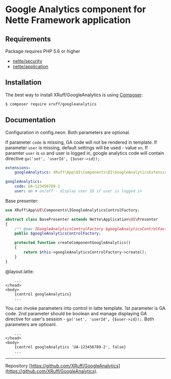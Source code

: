 Google Analytics component for Nette Framework application
======

Requirements
------------

Package requires PHP 5.6 or higher

- [nette/security](https://github.com/nette/security)
- [nette/application](https://github.com/nette/application)

Installation
------------

The best way to install XRuff/GoogleAnalytics is using  [Composer](http://getcomposer.org/):

```sh
$ composer require xruff/googleanalytics
```

Documentation
------------

Configuration in config.neon. Both parameters are optional.

If parameter `code` is missing, GA code will not be rendered in template. If parameter `user` is missing, default settings will be used - value `on`. If paramter `user` is `on` and user is logged in, google analytics code will contain directive `ga('set', 'userId', {$user->id});`

```yml
extensions:
    googleAnalytics: XRuff\App\UI\Components\DI\GoogleAnalyticsExtension

googleAnalytics:
    code: UA-123456789-1
    user: on # on/off - display user ID if user is logged in
```

Base presenter:

```php
use XRuff\App\UI\Components\IGoogleAnalyticsControlFactory;

abstract class BasePresenter extends Nette\Application\UI\Presenter
{
	/** @var IGoogleAnalyticsControlFactory $googleAnalyticsControlFactory @inject */
	public $googleAnalyticsControlFactory;

	protected function createComponentGoogleAnalytics()
	{
		return $this->googleAnalyticsControlFactory->create();
	}
}
```

@layout.latte:

```smarty
    ...
</head>
<body>
    {control googleAnalytics}
    ...
```

You can invoke parameters into control in latte template. 1st parameter is GA code. 2nd parameter should be boolean and manage displaying GA directive for user's session - `ga('set', 'userId', {$user->id});`. Both parameters are optioanl.

```smarty
    ...
</head>
<body>
    {control googleAnalytics 'UA-123456789-2', false}
    ...
```

-----

Repository [https://github.com/XRuff/GoogleAnalytics](https://github.com/XRuff/GoogleAnalytics).
